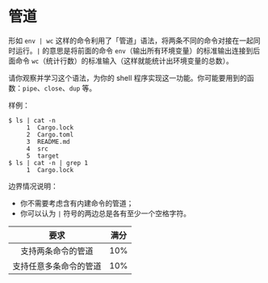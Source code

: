 # 管道

形如 `env | wc` 这样的命令利用了「管道」语法，将两条不同的命令对接在一起同时运行。`|` 的意思是将前面的命令 `env`（输出所有环境变量）的标准输出连接到后面命令 `wc`（统计行数）的标准输入（这样就能统计出环境变量的总数）。

请你观察并学习这个语法，为你的 shell 程序实现这一功能。你可能要用到的函数：`pipe`、`close`、`dup` 等。

样例：

```shell
$ ls | cat -n
     1  Cargo.lock
     2  Cargo.toml
     3  README.md
     4  src
     5  target
$ ls | cat -n | grep 1
     1  Cargo.lock
```

边界情况说明：

- 你不需要考虑含有内建命令的管道；
- 你可以认为 `|` 符号的两边总是各有至少一个空格字符。

|          要求          | 满分 |
| :--------------------: | :--: |
|   支持两条命令的管道   | 10%  |
| 支持任意多条命令的管道 | 10%  |
